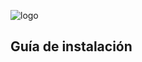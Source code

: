 ![logo](https://github.com/MariD3v/Mari_BookStore/blob/29955b2fb52c99137fe266f63d30ac5301354ad4/public/assets/banner%20logo.png)

## Guía de instalación

